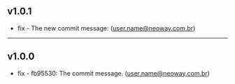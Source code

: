 
## v1.0.1
- fix - The new commit message:  (user.name@neoway.com.br)
---

## v1.0.0
- fix - fb95530: The commit message. (user.name@neoway.com.br)
